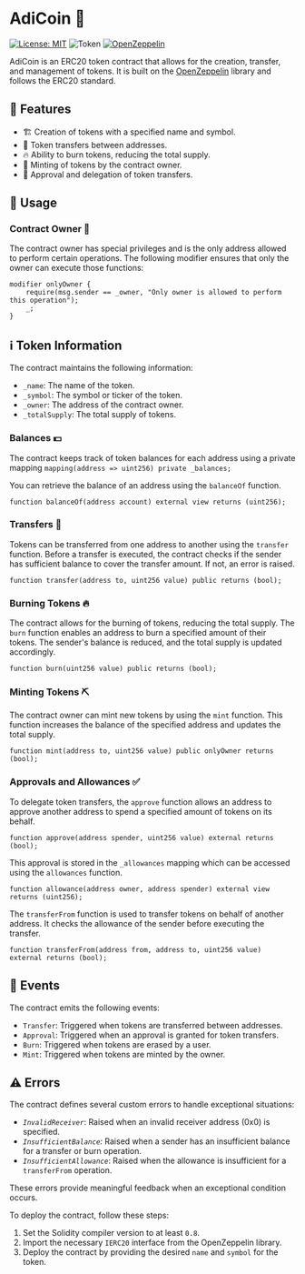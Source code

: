 # AdiCoin 🚀


[![License: MIT](https://img.shields.io/badge/License-MIT-yellow.svg)](https://opensource.org/licenses/MIT)   ![Token](https://img.shields.io/badge/Token-ERC_20-light_green)  [![OpenZeppelin](https://img.shields.io/badge/-OpenZeppelin-9b36d2)](https://www.openzeppelin.com/)


AdiCoin is an ERC20 token contract that allows for the creation, transfer, and management of tokens. It is built on the [OpenZeppelin](https://www.openzeppelin.com/) library and follows the ERC20 standard.

## 🌟 Features


- 🏗️ Creation of tokens with a specified name and symbol.
- 💸 Token transfers between addresses.
- 🔥 Ability to burn tokens, reducing the total supply.
- 💎 Minting of tokens by the contract owner.
- 🤝 Approval and delegation of token transfers.

## 🚀 Usage

### Contract Owner 🥸

The contract owner has special privileges and is the only address allowed to perform certain operations. The following modifier ensures that only the owner can execute those functions:

```solidity
modifier onlyOwner {
    require(msg.sender == _owner, "Only owner is allowed to perform this operation");
    _;
}
```

## ℹ️ Token Information 

The contract maintains the following information:

- `_name`: The name of the token.
- `_symbol`: The symbol or ticker of the token.
- `_owner`: The address of the contract owner.
- `_totalSupply`: The total supply of tokens.

### Balances 💵

The contract keeps track of token balances for each address using a private mapping `mapping(address => uint256) private _balances;`

You can retrieve the balance of an address using the `balanceOf` function.
```solidity
function balanceOf(address account) external view returns (uint256);
```

### Transfers  🤝
Tokens can be transferred from one address to another using the `transfer` function. Before a transfer is executed, the contract checks if the sender has sufficient balance to cover the transfer amount. If not, an error is raised.
```solidity
function transfer(address to, uint256 value) public returns (bool);
```

### Burning Tokens 🔥
The contract allows for the burning of tokens, reducing the total supply. The `burn` function enables an address to burn a specified amount of their tokens. The sender's balance is reduced, and the total supply is updated accordingly.
```solidity
function burn(uint256 value) public returns (bool);
```

### Minting Tokens ⛏️

The contract owner can mint new tokens by using the `mint` function. This function increases the balance of the specified address and updates the total supply.
```solidity
function mint(address to, uint256 value) public onlyOwner returns (bool);
```

### Approvals and Allowances ✅

To delegate token transfers, the `approve` function allows an address to approve another address to spend a specified amount of tokens on its behalf. 

```solidity
function approve(address spender, uint256 value) external returns (bool);
```

This approval is stored in the `_allowances` mapping which can be accessed using the `allowances` function.

```solidity
function allowance(address owner, address spender) external view returns (uint256);
```

The `transferFrom` function is used to transfer tokens on behalf of another address. It checks the allowance of the sender before executing the transfer.
```solidity
function transferFrom(address from, address to, uint256 value) external returns (bool);
```


## 🔫 Events 

The contract emits the following events:

- `Transfer`: Triggered when tokens are transferred between addresses.
- `Approval`: Triggered when an approval is granted for token transfers.
- `Burn`: Triggered when tokens are erased by a user.
- `Mint`: Triggered when tokens are minted by the owner.

## ⚠️ Errors 

The contract defines several custom errors to handle exceptional situations:

- *`InvalidReceiver`*: Raised when an invalid receiver address (0x0) is specified.
- *`InsufficientBalance`:* Raised when a sender has an insufficient balance for a transfer or burn operation.
- *`InsufficientAllowance`*: Raised when the allowance is insufficient for a `transferFrom` operation.

These errors provide meaningful feedback when an exceptional condition occurs.

To deploy the contract, follow these steps:

1. Set the Solidity compiler version to at least `0.8`.
2. Import the necessary `IERC20` interface from the OpenZeppelin library.
3. Deploy the contract by providing the desired `name` and `symbol` for the token.


